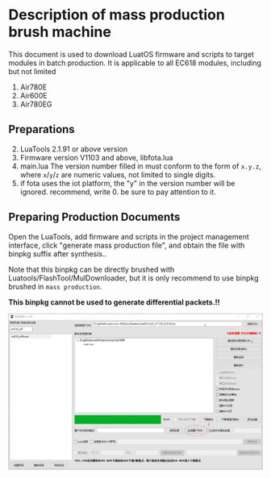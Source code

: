 # Description of mass production brush machine

This document is used to download LuatOS firmware and scripts to target modules in batch production. It is applicable to all EC618 modules, including but not limited

1. Air780E
2. Air600E
3. Air780EG

## Preparations

2. LuaTools 2.1.91 or above version
3. Firmware version V1103 and above, libfota.lua
4. main.lua The version number filled in must conform to the form of `x.y.z`, where `x`/`y`/`z` are numeric values, not limited to single digits.
5. if fota uses the iot platform, the "y" in the version number will be ignored. recommend, write 0. be sure to pay attention to it.

## Preparing Production Documents

Open the LuaTools, add firmware and scripts in the project management interface, click "generate mass production file", and obtain the file with binpkg suffix after synthesis..

Note that this binpkg can be directly brushed with Luatools/FlashTool/MulDownloader, but it is only recommend to use binpkg brushed in `mass production`.

**This binpkg cannot be used to generate differential packets.!!**

![Generate Production File](md_luatools.jpg)

